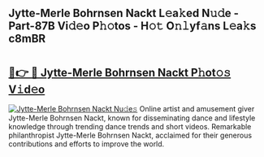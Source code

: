 ## Jytte-Merle Bohrnsen Nackt L𝚎a𝚔ed N𝚞𝚍e - Part-87B Vi𝚍𝚎o P𝚑𝚘tos - H𝚘𝚝 O𝚗𝚕yf𝚊ns L𝚎a𝚔s c8mBR

# <h2><a href="http://kf27tf.oniu.top/?m=Jytte-Merle+Bohrnsen+Nackt">🔗👉 🔴 Jytte-Merle Bohrnsen Nackt P𝚑ot𝚘𝚜 V𝚒d𝚎o</a></h2>

[![Jytte-Merle Bohrnsen Nackt Nu𝚍e𝚜](https://i.imgur.com/0qMVB7G.gif)](http://kf27tf.oniu.top/?m=Jytte-Merle+Bohrnsen+Nackt)
Online artist and amusement giver Jytte-Merle Bohrnsen Nackt, known for disseminating dance and lifestyle knowledge through trending dance trends and short videos. Remarkable philanthropist Jytte-Merle Bohrnsen Nackt, acclaimed for their generous contributions and efforts to improve the world.  
